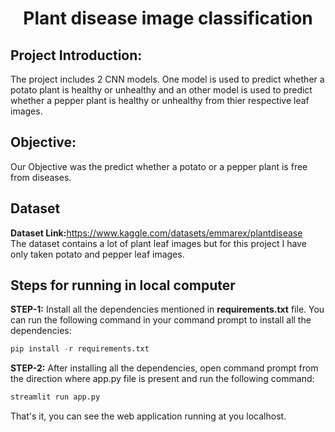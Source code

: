 <div align="center">
  
  # Plant disease image classification 
</div>

## Project Introduction:<br>
<p>The project includes 2 CNN models. One model is used to predict whether a potato plant is healthy or unhealthy and an other model is used to predict whether a pepper plant is healthy or unhealthy from thier respective leaf images.</p>

## Objective:<br>
Our Objective was the predict whether a potato or a pepper plant is free from diseases.

## Dataset

<b>Dataset Link:</b>https://www.kaggle.com/datasets/emmarex/plantdisease<br>
The dataset contains a lot of plant leaf images but for this project I have only taken potato and pepper leaf images.

## Steps for running in local computer
**STEP-1:** Install all the dependencies mentioned in **requirements.txt** file. You can run the following command in your command prompt to install all the dependencies:

```python
pip install -r requirements.txt
```
**STEP-2:** After installing all the dependencies, open command prompt from the direction where app.py file is present and run the following command:

```python
streamlit run app.py
```
That's it, you can see the web application running at you localhost.<br>




